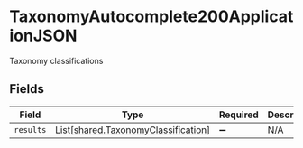 # TaxonomyAutocomplete200ApplicationJSON

Taxonomy classifications


## Fields

| Field                                                                                | Type                                                                                 | Required                                                                             | Description                                                                          |
| ------------------------------------------------------------------------------------ | ------------------------------------------------------------------------------------ | ------------------------------------------------------------------------------------ | ------------------------------------------------------------------------------------ |
| `results`                                                                            | List[[shared.TaxonomyClassification](../../models/shared/taxonomyclassification.md)] | :heavy_minus_sign:                                                                   | N/A                                                                                  |